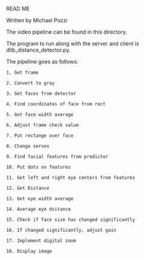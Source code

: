 READ ME 

Written by Michael Pozzi 

The video pipeline can be found in this directory. 

The program to run along with the server and client is dlib_distance_detector.py.

The pipeline goes as follows:

    1. Get frame 

    2. Convert to gray 

    3. Get faces from detector 

    4. Find coordinates of face from rect 

    5. Get face width average 

    6. Adjust frame check value 

    7. Put rectange over face 

    8. Change servos 

    9. Find facial features from predictor

    10. Put dots on features 

    11. Get left and right eye centers from features 

    12. Get Distance

    13. Get eye width average 

    14. Average eye dsitance 

    15. Check if face size has changed significantly 

    16. If changed significantly, adjust gain 

    17. Implement digital zoom 
    
    18. Display image 
